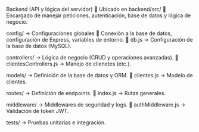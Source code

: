 Backend (API y lógica del servidor)
📍 Ubicado en backend/src/
📌 Encargado de manejar peticiones, autenticación, base de datos y lógica de negocio.

config/ → Configuraciones globales
📌 Conexión a la base de datos, configuración de Express, variables de entorno.
📄 db.js → Configuración de la base de datos (MySQL).

controllers/ → Lógica de negocio (CRUD y operaciones avanzadas).
📄 clientesControllers.js → Manejo de clienetes (etc.).

models/ → Definición de la base de datos y ORM.
📄 clientes.js → Modelo de clientes.

routes/ → Definición de endpoints.
📄 index.js → Rutas generales.

middleware/ → Middlewares de seguridad y logs.
📄 authMiddleware.js → Validación de token JWT.

tests/ → Pruebas unitarias e integración.
